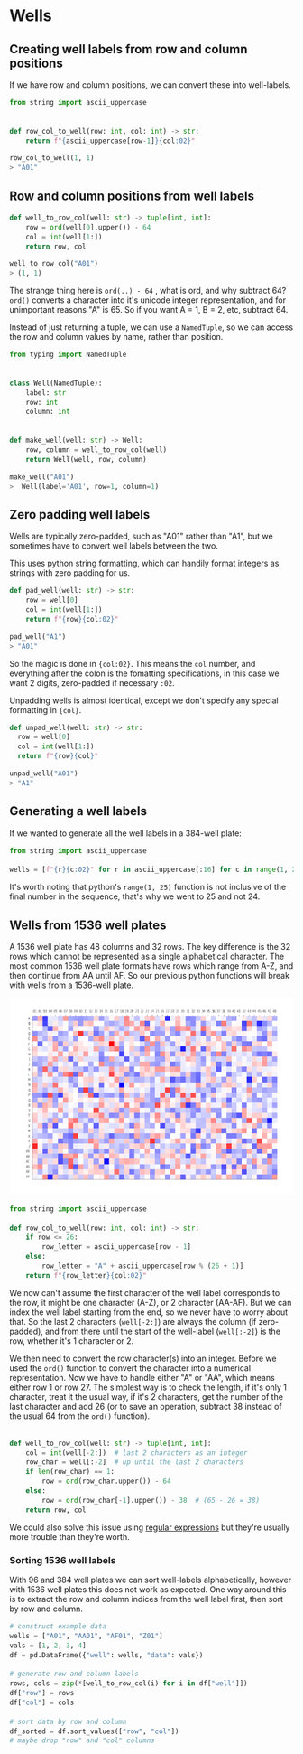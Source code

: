 # Wells

## Creating well labels from row and column positions

If we have row and column positions, we can convert these into well-labels.

```python
from string import ascii_uppercase


def row_col_to_well(row: int, col: int) -> str:
    return f"{ascii_uppercase[row-1]}{col:02}" 
```

```python
row_col_to_well(1, 1)
> "A01"
```


## Row and column positions from well labels


```python
def well_to_row_col(well: str) -> tuple[int, int]:
    row = ord(well[0].upper()) - 64
    col = int(well[1:])
    return row, col
```

```python
well_to_row_col("A01")
> (1, 1)
```

The strange thing here is `ord(..) - 64` , what is ord, and why subtract 64?
`ord()` converts a character into it's unicode integer representation, and for
unimportant reasons "A" is 65. So if you want A = 1, B = 2, etc, subtract 64.
 

Instead of just returning a tuple, we can use a `NamedTuple`, so we can access
the row and column values by name, rather than position.

```python
from typing import NamedTuple


class Well(NamedTuple):
    label: str
    row: int
    column: int


def make_well(well: str) -> Well:
    row, column = well_to_row_col(well)
    return Well(well, row, column)
```

```python
make_well("A01")
>  Well(label='A01', row=1, column=1)
```

## Zero padding well labels

Wells are typically zero-padded, such as "A01" rather than "A1", but we sometimes
have to convert well labels between the two.

This uses python string formatting, which can handily format integers as strings
with zero padding for us.

```python
def pad_well(well: str) -> str:
    row = well[0]
    col = int(well[1:])
    return f"{row}{col:02}"
```

```python
pad_well("A1")
> "A01"
```

So the magic is done in `{col:02}`. This means the `col` number, and everything
after the colon is the fomatting specifications, in this case we want 2 digits,
zero-padded if necessary `:02`.

Unpadding wells is almost identical, except we don't specify any special formatting
in `{col}`.

```python
def unpad_well(well: str) -> str:
  row = well[0]
  col = int(well[1:])
  return f"{row}{col}"
```

```python
unpad_well("A01")
> "A1"
```

## Generating a well labels

If we wanted to generate all the well labels in a 384-well plate:
```python
from string import ascii_uppercase

wells = [f"{r}{c:02}" for r in ascii_uppercase[:16] for c in range(1, 25)]
```

It's worth noting that python's `range(1, 25)` function is not inclusive of the
final number in the sequence, that's why we went to 25 and not 24.


## Wells from 1536 well plates

A 1536 well plate has 48 columns and 32 rows. The key difference is the 32 rows
which cannot be represented as a single alphabetical character. The most common
1536 well plate formats have rows which range from A-Z, and then continue from
AA until AF. So our previous python functions will break with wells from a
1536-well plate.

![1536-well-plate](img/1536_plate.png)

```python
from string import ascii_uppercase

def row_col_to_well(row: int, col: int) -> str:
    if row <= 26:
        row_letter = ascii_uppercase[row - 1]
    else:
        row_letter = "A" + ascii_uppercase[row % (26 + 1)]
    return f"{row_letter}{col:02}"
```

We now can't assume the first character of the well label corresponds to the
row, it might be one character (A-Z), or 2 character (AA-AF). But we can index 
the well label starting from the end, so we never have to worry about that. So
the last 2 characters (`well[-2:]`) are always the column (if zero-padded),
and from there until the start of the well-label (`well[:-2]`) is the row, whether it's
1 character or 2.

We then need to convert the row character(s) into an integer. Before we used
the `ord()` function to convert the character into a numerical representation.
Now we have to handle either "A" or "AA", which means either row 1 or row 27.
The simplest way is to check the length, if it's only 1 character, treat it the
usual way, if it's 2 characters, get the number of the last character and add 26
(or to save an operation, subtract 38 instead of the usual 64 from the `ord()`
function).



```python

def well_to_row_col(well: str) -> tuple[int, int]:
    col = int(well[-2:])  # last 2 characters as an integer
    row_char = well[:-2]  # up until the last 2 characters
    if len(row_char) == 1:
        row = ord(row_char.upper()) - 64
    else:
        row = ord(row_char[-1].upper()) - 38  # (65 - 26 = 38)
    return row, col
```

We could also solve this issue using [regular expressions](https://docs.python.org/3/library/re.html)
but they're usually more trouble than they're worth.

### Sorting 1536 well labels

With 96 and 384 well plates we can sort well-labels alphabetically, however with
1536 well plates this does not work as expected. One way around this is to
extract the row and column indices from the well label first, then sort by row and column.

```python
# construct example data
wells = ["A01", "AA01", "AF01", "Z01"]
vals = [1, 2, 3, 4]
df = pd.DataFrame({"well": wells, "data": vals})

# generate row and column labels
rows, cols = zip(*[well_to_row_col(i) for i in df["well"]])
df["row"] = rows
df["col"] = cols

# sort data by row and column
df_sorted = df.sort_values(["row", "col"])
# maybe drop "row" and "col" columns
```
